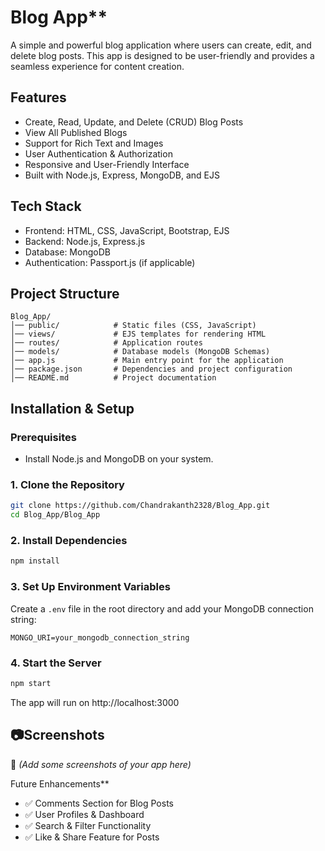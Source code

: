 # Blog App**  

A simple and powerful blog application where users can create, edit, and delete blog posts. This app is designed to be user-friendly and provides a seamless experience for content creation.

## Features
- Create, Read, Update, and Delete (CRUD) Blog Posts
- View All Published Blogs
- Support for Rich Text and Images
- User Authentication & Authorization
- Responsive and User-Friendly Interface
- Built with Node.js, Express, MongoDB, and EJS
  
## Tech Stack
- Frontend: HTML, CSS, JavaScript, Bootstrap, EJS  
- Backend: Node.js, Express.js  
- Database: MongoDB  
- Authentication: Passport.js (if applicable)  

## Project Structure
```
Blog_App/
│── public/            # Static files (CSS, JavaScript)
│── views/             # EJS templates for rendering HTML
│── routes/            # Application routes
│── models/            # Database models (MongoDB Schemas)
│── app.js             # Main entry point for the application
│── package.json       # Dependencies and project configuration
│── README.md          # Project documentation
```

## Installation & Setup
### Prerequisites
- Install Node.js and MongoDB on your system.

### 1. Clone the Repository
```bash
git clone https://github.com/Chandrakanth2328/Blog_App.git
cd Blog_App/Blog_App
```

### 2. Install Dependencies
```bash
npm install
```

### 3. Set Up Environment Variables
Create a `.env` file in the root directory and add your MongoDB connection string:

```
MONGO_URI=your_mongodb_connection_string
```

### 4. Start the Server
```bash
npm start
```
The app will run on http://localhost:3000


## 📷Screenshots
🔹 _(Add some screenshots of your app here)_


Future Enhancements**
- ✅ Comments Section for Blog Posts
- ✅ User Profiles & Dashboard
- ✅ Search & Filter Functionality
- ✅ Like & Share Feature for Posts

